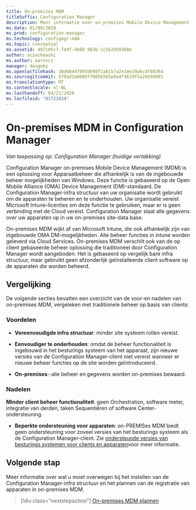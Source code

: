 ```yaml
---
title: On-premises MDM
titleSuffix: Configuration Manager
description: Meer informatie over on-premises Mobile Device Management (MDM) in Configuration Manager
ms.date: 01/09/2020
ms.prod: configuration-manager
ms.technology: configmgr-mdm
ms.topic: conceptual
ms.assetid: 497c05c7-fe9f-4b88-983b-1c5b3d59308e
author: aczechowski
ms.author: aaroncz
manager: dougeby
ms.openlocfilehash: 38d68447093d098f1a8157a2e18e19a6c4f88364
ms.sourcegitcommit: 578ad1e8088f7065b565e8a4f4619f5a26b94001
ms.translationtype: MT
ms.contentlocale: nl-NL
ms.lasthandoff: 04/21/2020
ms.locfileid: "81721834"
---
```

# <a name="on-premises-mdm-in-configuration-manager"></a>On-premises MDM in Configuration Manager

*Van toepassing op: Configuration Manager (huidige vertakking)*

Configuration Manager on-premises Mobile Device Management (MDM) is een oplossing voor Apparaatbeheer die afhankelijk is van de ingebouwde beheer mogelijkheden van Windows. Deze functie is gebaseerd op de Open Mobile Alliance (OMA) Device Management (DM)-standaard. De Configuration Manager-infra structuur van uw organisatie wordt gebruikt om de apparaten te beheren en te onderhouden. Uw organisatie vereist Microsoft Intune-licenties om deze functie te gebruiken, maar er is geen verbinding met de Cloud vereist. Configuration Manager slaat alle gegevens over uw apparaten op in uw on-premises site-data base.

On-premises MDM wijkt af van Microsoft Intune, die ook afhankelijk zijn van ingebouwde OMA DM-mogelijkheden. Alle beheer functies in intune worden geleverd via Cloud Services. On-premises MDM verschilt ook van de op client gebaseerde beheer oplossing die traditioneel door Configuration Manager wordt aangeboden. Het is gebaseerd op vergelijk bare infra structuur, maar gebruikt geen afzonderlijk geïnstalleerde client software op de apparaten die worden beheerd.  

## <a name="comparison"></a>Vergelijking

De volgende secties bevatten een overzicht van de voor-en nadelen van on-premises MDM, vergeleken met traditionele beheer op basis van clients:  

### <a name="advantages"></a>Voordelen

- **Vereenvoudigde infra structuur**: minder site systeem rollen vereist.

- **Eenvoudiger te onderhouden**: omdat de beheer functionaliteit is ingebouwd in het besturings systeem van het apparaat, zijn nieuwe versies van de Configuration Manager-client niet vereist wanneer er nieuwe beheer functies op de site worden geïntroduceerd.

- **On-premises**:-alle beheer en gegevens worden on-premises bewaard.

### <a name="disadvantages"></a>Nadelen

**Minder client beheer functionaliteit**: geen Orchestration, software meter, integratie van derden, taken Sequentiëren of software Center-ondersteuning.

- **Beperkte ondersteuning voor apparaten**: on-PREMISes MDM biedt geen ondersteuning voor zoveel versies van het besturings systeem als de Configuration Manager-client. Zie [ondersteunde versies van besturings systemen voor clients en apparaten](../../core/plan-design/configs/supported-operating-systems-for-clients-and-devices.md#bkmk_OnpremOS)voor meer informatie.

## <a name="next-step"></a>Volgende stap

Meer informatie over wat u moet overwegen bij het instellen van de Configuration Manager-infra structuur en het plannen van de registratie van apparaten in on-premises MDM.

> [!div class="nextstepaction"]
> [On-premises MDM plannen](../plan-design/plan-on-premises-mdm.md)  

